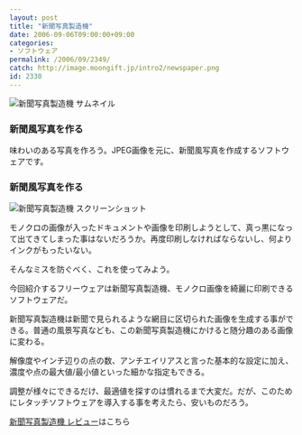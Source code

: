 ```yaml
---
layout: post
title: "新聞写真製造機"
date: 2006-09-06T09:00:00+09:00
categories:
- ソフトウェア
permalink: /2006/09/2349/
catch: http://image.moongift.jp/intro2/newspaper.png
id: 2330
---
```

 ![新聞写真製造機 サムネイル](http://image.moongift.jp/intro2/newspaper.t.png "新聞写真製造機 サムネイル")
  

### 新聞風写真を作る
  
味わいのある写真を作ろう。JPEG画像を元に、新聞風写真を作成するソフトウェアです。  
<!--more-->  

### 新聞風写真を作る
  

![新聞写真製造機 スクリーンショット](http://image.moongift.jp/intro2/newspaper.png "新聞写真製造機 スクリーンショット")

  

モノクロの画像が入ったドキュメントや画像を印刷しようとして、真っ黒になって出てきてしまった事はないだろうか。再度印刷しなければならないし、何よりインクがもったいない。

  

そんなミスを防ぐべく、これを使ってみよう。

  

今回紹介するフリーウェアは新聞写真製造機、モノクロ画像を綺麗に印刷できるソフトウェアだ。

  

新聞写真製造機は新聞で見られるような網目に区切られた画像を生成する事ができる。普通の風景写真なども、この新聞写真製造機にかけると随分趣のある画像に変わる。

  

解像度やインチ辺りの点の数、アンチエイリアスと言った基本的な設定に加え、濃度や点の最大値/最小値といった細かな指定もできる。

  

調整が様々にできるだけ、最適値を探すのは慣れるまで大変だ。だが、このためにレタッチソフトウェアを導入する事を考えたら、安いものだろう。

  

[新聞写真製造機 レビュー](http://fw.moongift.jp/review/i-2350.html)はこちら

